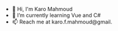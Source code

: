 - 👋 Hi, I'm Karo Mahmoud
- 🌱 I’m currently learning Vue and C#
- 📫 Reach me at karo.f.mahmoud@gmail.

<!-- ![Profile views](https://gpvc.arturio.dev/karofmah) -->

<!--[![Top Langs](https://github-readme-stats.vercel.app/api/top-langs/?username=karofmah&hide_progress=false&theme=dark)](https://github.com/karofmah/github-r=karofmah)-->

